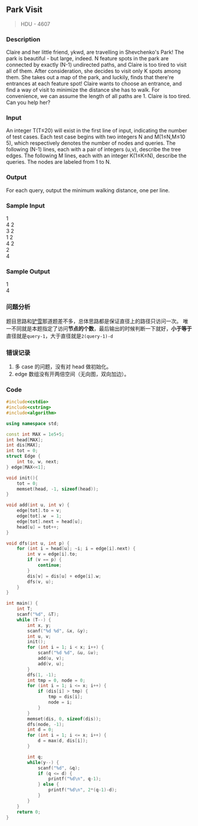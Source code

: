 ## Park Visit
> HDU - 4607

### Description
Claire and her little friend, ykwd, are travelling in Shevchenko's Park! The park is beautiful - but large, indeed. N feature spots in the park are connected by exactly (N-1) undirected paths, and Claire is too tired to visit all of them. After consideration, she decides to visit only K spots among them. She takes out a map of the park, and luckily, finds that there're entrances at each feature spot! Claire wants to choose an entrance, and find a way of visit to minimize the distance she has to walk. For convenience, we can assume the length of all paths are 1. 
Claire is too tired. Can you help her? 

### Input
An integer T(T≤20) will exist in the first line of input, indicating the number of test cases. 
Each test case begins with two integers N and M(1≤N,M≤10 5), which respectively denotes the number of nodes and queries. 
The following (N-1) lines, each with a pair of integers (u,v), describe the tree edges. 
The following M lines, each with an integer K(1≤K≤N), describe the queries. 
The nodes are labeled from 1 to N. 

### Output
For each query, output the minimum walking distance, one per line.

### Sample Input
1  
4 2  
3 2  
1 2  
4 2  
2  
4  

### Sample Output
1  
4  

### 问题分析
题目思路和[铲雪](./Two.md)那道题差不多，总体思路都是保证直径上的路径只访问一次。
唯一不同就是本题指定了访问**节点的个数**，最后输出的时候判断一下就好，**小于等于**直径就是`query-1`，大于直径就是`2(query-1)-d`

### 错误记录
1. 多 case 的问题，没有对 head 做初始化。
1. edge 数组没有开两倍空间（无向图，双向加边）。

### Code
```cpp
#include<cstdio>
#include<cstring>
#include<algorithm>

using namespace std;

const int MAX = 1e5+5;
int head[MAX];
int dis[MAX];
int tot = 0;
struct Edge {
    int to, w, next;
} edge[MAX<<1];

void init(){
    tot = 0;
    memset(head, -1, sizeof(head));
}

void add(int u, int v) {
    edge[tot].to = v;
    edge[tot].w  = 1;
    edge[tot].next = head[u];
    head[u] = tot++;
}

void dfs(int u, int p) {
    for (int i = head[u]; ~i; i = edge[i].next) {
        int v = edge[i].to;
        if (v == p) {
            continue;
        }
        dis[v] = dis[u] + edge[i].w;
        dfs(v, u);
    }
}

int main() {
    int T;
    scanf("%d", &T);
    while (T--) {
        int x, y;
        scanf("%d %d", &x, &y);
        int u, v;
        init();
        for (int i = 1; i < x; i++) {
            scanf("%d %d", &u, &v);
            add(u, v);
            add(v, u);
        }
        dfs(1, -1);
        int tmp = 0, node = 0;
        for (int i = 1; i <= x; i++) {
            if (dis[i] > tmp) {
                tmp = dis[i];
                node = i;
            }
        }
        memset(dis, 0, sizeof(dis));
        dfs(node, -1);
        int d = 0;
        for (int i = 1; i <= x; i++) {
            d = max(d, dis[i]);
        }

        int q;
        while(y--) {
            scanf("%d", &q);
            if (q <= d) {
                printf("%d\n", q-1);
            } else {
                printf("%d\n", 2*(q-1)-d);
            }
        }
    }
    return 0;
}
```
